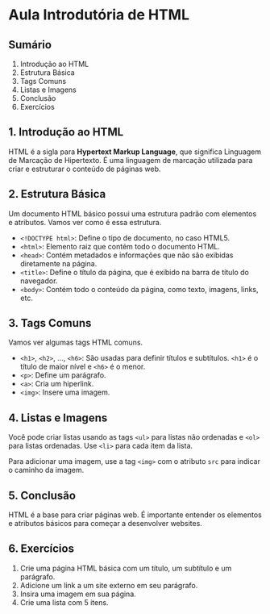 # Aula Introdutória de HTML

## Sumário

1. Introdução ao HTML
2. Estrutura Básica
3. Tags Comuns
4. Listas e Imagens
5. Conclusão
6. Exercícios

## 1. Introdução ao HTML

HTML é a sigla para **Hypertext Markup Language**, que significa Linguagem de Marcação de Hipertexto. É uma linguagem de marcação utilizada para criar e estruturar o conteúdo de páginas web.

## 2. Estrutura Básica

Um documento HTML básico possui uma estrutura padrão com elementos e atributos. Vamos ver como é essa estrutura.

- `<!DOCTYPE html>`: Define o tipo de documento, no caso HTML5.
- `<html>`: Elemento raiz que contém todo o documento HTML.
- `<head>`: Contém metadados e informações que não são exibidas diretamente na página.
- `<title>`: Define o título da página, que é exibido na barra de título do navegador.
- `<body>`: Contém todo o conteúdo da página, como texto, imagens, links, etc.

## 3. Tags Comuns

Vamos ver algumas tags HTML comuns.

- `<h1>`, `<h2>`, ..., `<h6>`: São usadas para definir títulos e subtítulos. `<h1>` é o título de maior nível e `<h6>` é o menor.
- `<p>`: Define um parágrafo.
- `<a>`: Cria um hiperlink.
- `<img>`: Insere uma imagem.

## 4. Listas e Imagens

Você pode criar listas usando as tags `<ul>` para listas não ordenadas e `<ol>` para listas ordenadas. Use `<li>` para cada item da lista.

Para adicionar uma imagem, use a tag `<img>` com o atributo `src` para indicar o caminho da imagem.

## 5. Conclusão

HTML é a base para criar páginas web. É importante entender os elementos e atributos básicos para começar a desenvolver websites.

## 6. Exercícios

1. Crie uma página HTML básica com um título, um subtítulo e um parágrafo.
2. Adicione um link a um site externo em seu parágrafo.
3. Insira uma imagem em sua página.
4. Crie uma lista com 5 itens.
